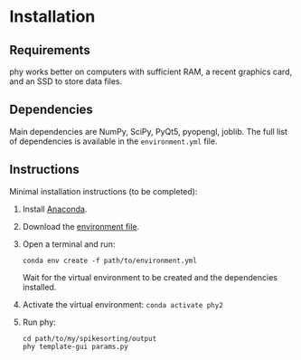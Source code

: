 # Installation

## Requirements

phy works better on computers with sufficient RAM, a recent graphics card, and an SSD to store data files.


## Dependencies

Main dependencies are NumPy, SciPy, PyQt5, pyopengl, joblib. The full list of dependencies is available in the `environment.yml` file.


## Instructions

Minimal installation instructions (to be completed):

1. Install [Anaconda](https://www.anaconda.com/distribution/#download-section).

2. Download the [environment file](https://raw.githubusercontent.com/cortex-lab/phy/dev/environment.yml).

3. Open a terminal and run:

    ```
    conda env create -f path/to/environment.yml
    ```

    Wait for the virtual environment to be created and the dependencies installed.

4. Activate the virtual environment: `conda activate phy2`

5. Run phy:

    ```
    cd path/to/my/spikesorting/output
    phy template-gui params.py
    ```
